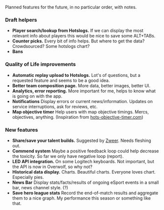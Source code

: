 Planned features for the future, in no particular order, with notes.

### Draft helpers

- **Player search/lookup from Hotslogs.** If we can display the most relevant info about players this would be nice to save some ALT+TABs.
- **Counter picks.** Every bit of info helps. But where to get the data? Crowdsourced? Some hotslogs chart?
- **Bans**

### Quality of Life improvements

- **Automatic replay upload to Hotslogs.** Lot's of questions, but a requested feature and seems to be a good idea.
- **Better team composition page.** More data, better images, better UI.
- **Analytics, error reporting.** More important for me, helps to know what is going on with the app.
- **Notifications** Display errors or current news/information. Updates on service interruptions, ask for reviews, etc.
- **Map objective timer** Help users with map objective timings. Mercs, objectives, anything. (Inspiration from [hots-objective-timer.com](hots-objective-timer.com))

### New features

- **Share/save your talent builds.** Suggested by [Zweer](https://github.com/Zweer). Needs fleshing out.
- **Commend system** Maybe a positive feedback loop could help decrease the toxicity. So far we only have negative loop (report).
- **LED API integration.** On some Logitech keyboards. Not important, but the API is now in Overwolf, so why not?
- **Historical data display.** Charts. Beautiful charts. Everyone loves chart. Especially pies.
- **News Bar** Display stats/facts/results of ongoing eSport events in a small bar, news channel style. (?)
- **Save hero league stats** Record the end-of-match results and aggregate them to a nice graph. My performance this season or something like that. 

